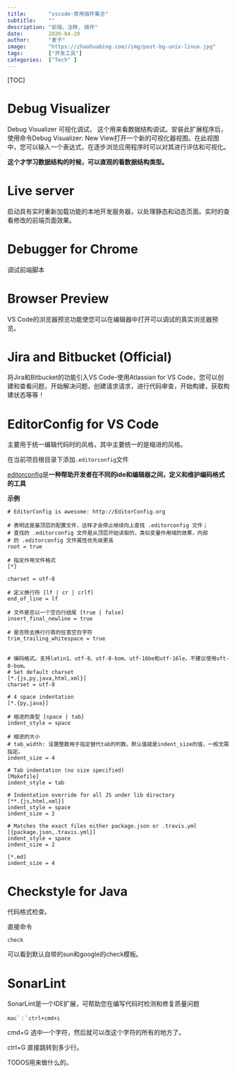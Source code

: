 ```yaml
---
title:       "vscode-常用插件集合"
subtitle:    ""
description: "前端，注释, 插件"
date:        2020-04-20
author:      "麦子"
image:       "https://zhaohuabing.com//img/post-bg-unix-linux.jpg"
tags:        ["开发工具"]
categories:  ["Tech" ]
---
```


[TOC]

# Debug Visualizer

Debug Visualizer 可视化调试， 这个用来看数据结构调试。安装此扩展程序后，使用命令Debug Visualizer: New View打开一个新的可视化器视图。在此视图中，您可以输入一个表达式，在逐步浏览应用程序时可以对其进行评估和可视化。

**这个才学习数据结构的时候，可以直观的看数据结构类型。** 

# Live server

启动具有实时重新加载功能的本地开发服务器，以处理静态和动态页面。实时的查看修改的前端页面效果。 



# Debugger for Chrome

调试前端脚本



# Browser Preview

VS Code的浏览器预览功能使您可以在编辑器中打开可以调试的真实浏览器预览。

# Jira and Bitbucket (Official)

将Jira和Bitbucket的功能引入VS Code-使用Atlassian for VS Code，您可以创建和查看问题，开始解决问题，创建请求请求，进行代码审查，开始构建，获取构建状态等等！

# EditorConfig for VS Code 

主要用于统一编辑代码时的风格，其中主要统一的是缩进的风格。

在当前项目根目录下添加`.editorconfig`文件

[editorconfig](http://editorconfig.org/)是**一种帮助开发者在不同的ide和编辑器之间，定义和维护编码格式的工具**

**示例**

```properties
# EditorConfig is awesome: http://EditorConfig.org

# 表明这是最顶层的配置文件，这样才会停止继续向上查找 .editorconfig 文件；
# 查找的 .editorconfig 文件是从顶层开始读取的，类似变量作用域的效果，内部
# 的 .editorconfig 文件属性优先级更高
root = true

# 指定作用文件格式
[*]

charset = utf-8

# 定义换行符 [lf | cr | crlf]
end_of_line = lf

# 文件是否以一个空白行结尾 [true | false]
insert_final_newline = true

# 是否除去换行行首的任意空白字符
trim_trailing_whitespace = true


# 编码格式。支持latin1、utf-8、utf-8-bom、utf-16be和utf-16le，不建议使用uft-8-bom。
# Set default charset
[*.{js,py,java,html,xml}]
charset = utf-8

# 4 space indentation
[*.{py,java}]

# 缩进的类型 [space | tab]
indent_style = space

# 缩进的大小
# tab_width: 设置整数用于指定替代tab的列数。默认值就是indent_size的值，一般无需指定。
indent_size = 4

# Tab indentation (no size specified)
[Makefile]
indent_style = tab

# Indentation override for all JS under lib directory
[**.{js,html,xml}]
indent_style = space
indent_size = 2

# Matches the exact files either package.json or .travis.yml
[{package.json,.travis.yml}]
indent_style = space
indent_size = 2

[*.md]
indent_size = 4

```

# Checkstyle for Java

代码格式检查。

直接命令

```
check 
```

可以看到默认自带的sun和google的check模板。 

# SonarLint

SonarLint是一个IDE扩展，可帮助您在编写代码时检测和修复质量问题



```
mac`：`ctrl+cmd+i
```

cmd+G 选中一个字符，然后就可以改这个字符的所有的地方了。 

ctrl+G 直接跳转到多少行。 

TODOS用来做什么的。 





